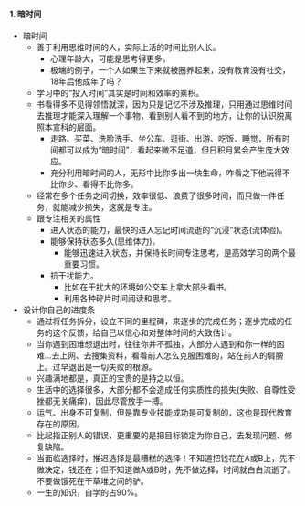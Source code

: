 #### 1. 暗时间
+ 暗时间
    + 善于利用思维时间的人，实际上活的时间比别人长。
        + 心理年龄大，可能是思考得更多。
        + 极端的例子，一个人如果生下来就被圈养起来，没有教育没有社交，18年后他成年了吗？
    + 学习中的“投入时间”其实是时间和效率的乘积。
    + 书看得多不见得领悟就深，因为只是记忆不涉及推理，只用通过思维时间去推理才能深入理解一个事物，看到别人看不到的地方，让你的认识脱离照本宣科的层面。
        + 走路、买菜、洗脸洗手、坐公车、逛街、出游、吃饭、睡觉，所有时间都可以成为“暗时间”，看起来微不足道，但日积月累会产生庞大效应。
        + 充分利用暗时间的人，无形中比你多出一块生命，咋看之下他玩得不比你少、看得不比你多。
    + 经常在多个任务之间切换，效率很低、浪费了很多时间，而只做一件任务，就能减少损失，这就是专注。
    + 跟专注相关的属性
        + 进入状态的能力，最快的进入忘记时间流逝的“沉浸”状态(流体验)。
        + 能够保持状态多久(思维体力)。
            + 能够迅速进入状态，并保持长时间专注思考，是高效学习的两个最重要习惯。
        + 抗干扰能力。
            + 比如在干扰大的环境如公交车上拿大部头看书。
            + 利用各种碎片时间阅读和思考。
+ 设计你自己的进度条
    + 通过将任务拆分，设立不同的里程碑，来逐步的完成任务；逐步完成的任务的这个反馈，给自己以信心和对整体时间的大致估计。
    + 当你遇到困难想退出时，往往你并不孤独，大部分人遇到和你一样的困难...去上网、去搜集资料，看看前人怎么克服困难的，站在前人的肩膀上。过早退出是一切失败的根源。
    + 兴趣满地都是，真正的宝贵的是持之以恒。
    + 生活中的选择很多，大部分都不会造成任何实质性的损失(失败、自尊性受挫都无关痛痒)，因此尽管放手一搏。
    + 运气、出身不可复制，但是靠专业技能成功是可复制的，这也是现代教育存在的原因。
    + 比起指正别人的错误，更重要的是把目标锁定为你自己，去发现问题、修复缺陷。
    + 当面临选择时，推迟选择是最糟糕的选择！不知道把钱花在A或B上，先不做决定，钱还在；但不知道做A或B时，先不做选择，时间就白白流逝了。不要做饿死在干草堆之间的驴。
    + 一生的知识，自学的占90%。
